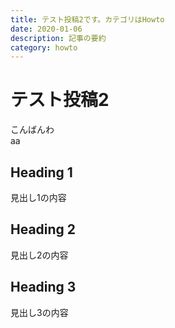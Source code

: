 ```yaml
---
title: テスト投稿2です。カテゴリはHowto
date: 2020-01-06
description: 記事の要約
category: howto
---
```

# テスト投稿2
こんばんわ  
aa

## Heading 1

見出し1の内容

## Heading 2

見出し2の内容

## Heading 3

見出し3の内容